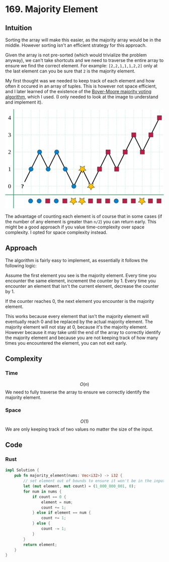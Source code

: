 # 169. Majority Element

## Intuition

Sorting the array will make this easier, as the majority array would be in the middle. However sorting isn't an efficient strategy for this approach.

Given the array is not pre-sorted (which would trivialize the problem anyway), we can't take shortcuts and we need to traverse the entire array to ensure we find the correct element. For example:
`[2,2,1,1,1,2,2]` only at the last element can you be sure that `2` is the majority element.

My first thought was we needed to keep track of each element and how often it occured in an array of tuples. This is however not space efficient, and I later learned of the existence of the [Boyer-Moore majority voting algorithm](https://en.wikipedia.org/wiki/Boyer%E2%80%93Moore_majority_vote_algorithm), which I used. (I only needed to look at the image to understand and implement it).

![visual of the Boyer-Moore majority voting algorithm](image.png)

The advantage of counting each element is of course that in some cases (if the number of any element is greater than `n/2`) you can return early. This might be a good approach if you value time-complexity over space complexity. I opted for space complexity instead.

## Approach

The algorithm is fairly easy to implement, as essentially it follows the following logic:

Assume the first element you see is the majority element.
Every time you encounter the same element, increment the counter by 1.
Every time you encounter an element that isn't the current element, decrease the counter by 1.

If the counter reaches 0, the next element you encounter is the majority element.

This works because every element that isn't the majority element will eventually reach 0 and be replaced by the actual majority element. The majority element will not stay at 0, because it's the majority element. However because it may take until the end of the array to correctly identify the majority element and because you are not keeping track of how many times you encountered the element, you can not exit early.

## Complexity

### Time

$$O(n)$$
We need to fully traverse the array to ensure we correctly identify the majority element.

### Space

$$O(1)$$
We are only keeping track of two values no matter the size of the input.

## Code

### Rust

```rust
impl Solution {
    pub fn majority_element(nums: Vec<i32>) -> i32 {
        // set element out of bounds to ensure it won't be in the input
        let (mut element, mut count) = (1_000_000_001, 0);
        for num in nums {
            if count == 0 {
                element = num;
                count += 1;
            } else if element == num {
                count += 1;
            } else {
                count -= 1;
            }
        }
        return element;
    }
}
```

